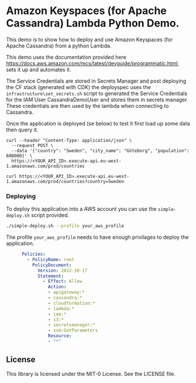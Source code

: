 # Amazon Keyspaces (for Apache Cassandra) Lambda Python Demo.

This demo is to show how to deploy and use Amazon Keyspaces (for Apache Cassandra) from a python Lambda.

This demo uses the documentation provided here https://docs.aws.amazon.com/mcs/latest/devguide/programmatic.html, sets it up and automates it.

The Service Credentials are stored in Secrets Manager and post deploying the CF stack (generated with CDK) the deployspec uses the `infrastructure\set_secrets.sh` script to generated the Service Credentials for the IAM User CassandraDemoUser and stores them in secrets manager. These credentials are then used by the lambda when connecting to Cassandra.

Once the application is deployed (se below) to test it first load up some data then query it.

````
curl --header "Content-Type: application/json" \
  --request POST \
  --data '{"country": "Sweden", "city_name": "Göteborg", "population": 600000}' \
  https://<YOUR_API_ID>.execute-api.eu-west-1.amazonaws.com/prod/countries

curl https://<YOUR_API_ID>.execute-api.eu-west-1.amazonaws.com/prod/countries?country=Sweden
````

### Deploying 

To deploy this application into a AWS account you can use the `simple-deploy.sh` script provided. 

````bash 
./simple-deploy.sh --profile your_aws_profile
````
The profile `your_aws_profile` needs to have enough privilages to deploy the application.

````yml
      Policies:
        - PolicyName: root
          PolicyDocument:
            Version: 2012-10-17
            Statement:
              - Effect: Allow
                Action:
                - apigateway:*
                - cassandra:*
                - cloudformation:*
                - lambda:*
                - iam:*
                - s3:*
                - secretsmanager:*
                - ssm:GetParameters
                Resource:
                - "*"
````

## License

This library is licensed under the MIT-0 License. See the LICENSE file.


